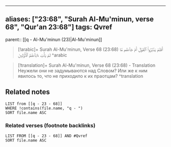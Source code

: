
---
aliases: ["23:68", "Surah Al-Mu'minun, verse 68", "Qur'an 23:68"]
tags: Qvref
---

parent:: [[q - Al-Mu'minun (23)|Al-Mu'minun]]

> [!arabic]+ Surah Al-Mu'minun, Verse 68 (23:68)
> <span class="quran-arabic">أَفَلَمْ يَدَّبَّرُوا۟ ٱلْقَوْلَ أَمْ جَآءَهُم مَّا لَمْ يَأْتِ ءَابَآءَهُمُ ٱلْأَوَّلِينَ</span>
^arabic

> [!translation]+ Surah Al-Mu'minun, Verse 68 (23:68) - Translation
> Неужели они не задумываются над Словом? Или же к ним явилось то, что не приходило к их праотцам?
^translation



## Related notes
```dataview
LIST from [[q - 23 - 68]]
WHERE !contains(file.name, "q - ")
SORT file.name ASC
```

### Related verses (footnote backlinks)
```dataview
LIST FROM [[q - 23 - 68]] AND #Qvref
SORT file.name ASC
```

